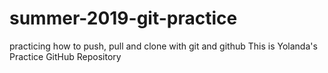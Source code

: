 # summer-2019-git-practice
practicing how to push, pull and clone with git and github
This is Yolanda's Practice GitHub Repository
